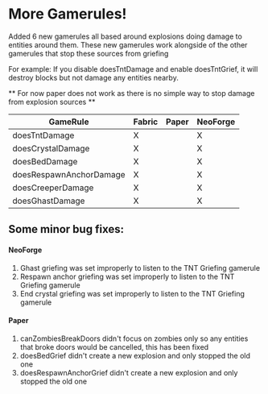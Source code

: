 # More Gamerules!
Added 6 new gamerules all based around explosions doing damage to entities around them.
These new gamerules work alongside of the other gamerules that stop these sources from griefing

For example:
If you disable doesTntDamage and enable doesTntGrief, it will destroy blocks but not damage any entities nearby.

** For now paper does not work as there is no simple way to stop damage from explosion sources **

| GameRule                   | Fabric | Paper | NeoForge |
|----------------------------|--------|-------|----------|
| doesTntDamage              | X      |       | X        |
| doesCrystalDamage          | X      |       | X        |
| doesBedDamage              | X      |       | X        |
| doesRespawnAnchorDamage    | X      |       | X        |
| doesCreeperDamage          | X      |       | X        |
| doesGhastDamage            | X      |       | X        |

## Some minor bug fixes:
#### NeoForge
1. Ghast griefing was set improperly to listen to the TNT Griefing gamerule
2. Respawn anchor griefing was set improperly to listen to the TNT Griefing gamerule
3. End crystal griefing was set improperly to listen to the TNT Griefing gamerule

#### Paper
1. canZombiesBreakDoors didn't focus on zombies only so any entities that broke doors would be cancelled, this has been fixed
2. doesBedGrief didn't create a new explosion and only stopped the old one
3. doesRespawnAnchorGrief didn't create a new explosion and only stopped the old one